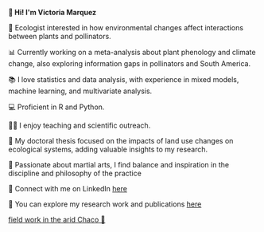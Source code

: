 **👋 Hi! I'm Victoria Marquez**

🌱 Ecologist interested in how environmental changes affect interactions between plants and pollinators.

📊 Currently working on a meta-analysis about plant phenology and climate change, also exploring information gaps in pollinators and South America.

📚 I love statistics and data analysis, with experience in mixed models, machine learning, and multivariate analysis.

💻 Proficient in R and Python.

👩‍🏫 I enjoy teaching and scientific outreach.

📄 My doctoral thesis focused on the impacts of land use changes on ecological systems, adding valuable insights to my research.

🥋 Passionate about martial arts, I find balance and inspiration in the discipline and philosophy of the practice

🔗 Connect with me on LinkedIn [here](https://www.linkedin.com/in/vicmarquez/)

🔬 You can explore my research work and publications [here](https://www.researchgate.net/profile/Victoria-Marquez?ev=hdr_xprf)

[field work in the arid Chaco 💚](/.jpg)
